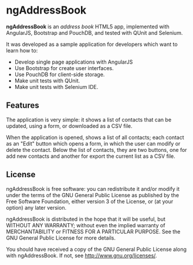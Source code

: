 ngAddressBook
=============

**ngAddressBook** is an _address book_ HTML5 app, implemented with AngularJS, Bootstrap and PouchDB, and tested with QUnit and Selenium.

It was developed as a sample application for developers which want to learn how to:

 * Develop single page applications with AngularJS
 * Use Bootstrap for create user interfaces.
 * Use PouchDB for client-side storage.
 * Make unit tests with QUnit.
 * Make unit tests with Selenium IDE.

Features
--------

The application is very simple: it shows a list of contacts that can be updated, using a form, 
or downloaded as a CSV file.

When the application is opened, shows a list of all contacts;
each contact as an "Edit" button which opens a form, in which the user can modify
or delete the contact. Below the list of contacts, they are two buttons, one for add new contacts and another for export the current list as a CSV file.

License
-------

ngAddressBook is free software: you can redistribute it and/or modify
it under the terms of the GNU General Public License as published by
the Free Software Foundation, either version 3 of the License, or
(at your option) any later version.

ngAddressBook is distributed in the hope that it will be useful,
but WITHOUT ANY WARRANTY; without even the implied warranty of
MERCHANTABILITY or FITNESS FOR A PARTICULAR PURPOSE.  See the
GNU General Public License for more details.

You should have received a copy of the GNU General Public License
along with ngAddressBook. If not, see <http://www.gnu.org/licenses/>.